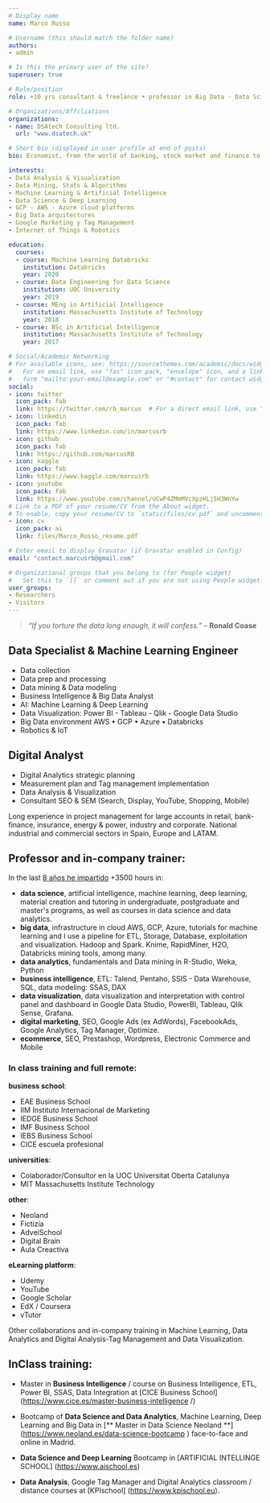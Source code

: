 ```yaml
---
# Display name
name: Marco Russo

# Username (this should match the folder name)
authors:
- admin

# Is this the primary user of the site?
superuser: true

# Role/position
role: +10 yrs consultant & freelance • professor in Big Data - Data Science - Machine Learning - Business Intelligence - Digital Analytics - Data Visualization - AI enthusiast

# Organizations/Affiliations
organizations:
- name: DSAtech Consulting ltd.
  url: "www.dsatech.uk"

# Short bio (displayed in user profile at end of posts)
bio: Economist, from the world of banking, stock market and finance to the world of Big Data Analysis & Artificial Intelligence through digital marketing. Passionate about problem solving, data mining and data visualization. Road biking, swimming, basketball fan. Teacher and trainer for more than 8 years.

interests:
- Data Analysis & Visualization
- Data Mining, Stats & Algorithms  
- Machine Learning & Artificial Intelligence
- Data Science & Deep Learning
- GCP - AWS - Azure cloud platforms
- Big Data arquitectures
- Google Marketing y Tag Management
- Internet of Things & Robotics

education:
  courses:
  - course: Machine Learning Databricks
    institution: Databricks
    year: 2020
  - course: Data Engineering for Data Science
    institution: UOC University
    year: 2019
  - course: MEng in Artificial Intelligence
    institution: Massachusetts Institute of Technology
    year: 2018
  - course: BSc in Artificial Intelligence
    institution: Massachusetts Institute of Technology
    year: 2017

# Social/Academic Networking
# For available icons, see: https://sourcethemes.com/academic/docs/widgets/#icons
#   For an email link, use "fas" icon pack, "envelope" icon, and a link in the
#   form "mailto:your-email@example.com" or "#contact" for contact widget.
social:
- icon: twitter
  icon_pack: fab
  link: https://twitter.com/rb_marcus  # For a direct email link, use "mailto:test@example.org".
- icon: linkedin
  icon_pack: fab
  link: https://www.linkedin.com/in/marcusrb
- icon: github
  icon_pack: fab
  link: https://github.com/marcusRB
- icon: kaggle
  icon_pack: fab
  link: https://www.kaggle.com/marcusrb
- icon: youtube
  icon_pack: fab
  link: https://www.youtube.com/channel/UCwP4ZMmMVcXpzHLj5H3WnYw
# Link to a PDF of your resume/CV from the About widget.
# To enable, copy your resume/CV to `static/files/cv.pdf` and uncomment the lines below.  
- icon: cv
  icon_pack: ai
  link: files/Marco_Russo_resume.pdf

# Enter email to display Gravatar (if Gravatar enabled in Config)
email: "contact.marcusrb@gmail.com"

# Organizational groups that you belong to (for People widget)
#   Set this to `[]` or comment out if you are not using People widget.  
user_groups:
- Researchers
- Visitors
---
```


> *“If you torture the data long enough, it will confess.”*
  – **Ronald Coase**

## Data Specialist & Machine Learning Engineer

  - Data collection
  - Data prep and processing
  - Data mining & Data modeling
  - Business Intelligence & Big Data Analyst
  - AI: Machine Learning & Deep Learning
  - Data Visualization: Power BI - Tableau - Qlik - Google Data Studio
  - Big Data environment AWS • GCP • Azure • Databricks
  - Robotics & IoT

## Digital Analyst
 
  - Digital Analytics strategic planning
  - Measurement plan and Tag management implementation
  - Data Analysis & Visualization
  - Consultant SEO & SEM (Search, Display, YouTube, Shopping, Mobile)

Long experience in project management for large accounts in retail, bank-finance, insurance, energy & power, industry and corporate. National industrial and commercial sectors in Spain, Europe and LATAM.

## Professor and in-company trainer:

In the last [8 años he impartido](/cumpliendo-anyos-formador-docente-analitica-datos/) +3500 hours in:

- **data science**, artificial intelligence, machine learning, deep learning, material creation and tutoring in undergraduate, postgraduate and master's programs, as well as courses in data science and data analytics.
- **big data**, infrastructure in cloud AWS, GCP, Azure, tutorials for machine learning and I use a pipeline for ETL, Storage, Database, exploitation and visualization. Hadoop and Spark. Knime, RapidMiner, H2O, Databricks mining tools, among many.
- **data analytics**, fundamentals and Data mining in R-Studio, Weka, Python
- **business intelligence**, ETL: Talend, Pentaho, SSIS - Data Warehouse, SQL, data modeling: SSAS, DAX
- **data visualization**, data visualization and interpretation with control panel and dashboard in Google Data Studio, PowerBI, Tableau, Qlik Sense, Grafana.
- **digital marketing**, SEO, Google Ads (ex AdWords), FacebookAds, Google Analytics, Tag Manager, Optimize.
- **ecommerce**, SEO, Prestashop, Wordpress, Electronic Commerce and Mobile


### In class training and full remote:

**business school**:

- EAE Business School
- IIM Instituto Internacional de Marketing
- IEDGE Business School
- IMF Business School
- IEBS Business School
- CICE escuela profesional

**universities**:

- Colaborador/Consultor en la UOC Universitat Oberta Catalunya
- MIT Massachusetts Institute Technology

**other**:

- Neoland
- Fictizia
- AdveiSchool
- Digital Brain
- Aula Creactiva

**eLearning platform**:

- Udemy
- YouTube
- Google Scholar
- EdX / Coursera
- vTutor

Other collaborations and in-company training in Machine Learning, Data Analytics and Digital Analysis-Tag Management and Data Visualization.


## InClass training:

* Master in **Business Intelligence** / course on Business Intelligence, ETL, Power BI, SSAS, Data Integration at [CICE Business School] (https://www.cice.es/master-business-intelligence /)

* Bootcamp of **Data Science and Data Analytics**, Machine Learning, Deep Learning and Big Data in [** Master in Data Science Neoland **] (https://www.neoland.es/data-science-bootcamp ) face-to-face and online in Madrid.

* **Data Science and Deep Learning** Bootcamp in [ARTIFICIAL INTELLINGE SCHOOL] (https://www.aischool.es)

* **Data Analysis**, Google Tag Manager and Digital Analytics classroom / distance courses at [KPIschool] (https://www.kpischool.eu).